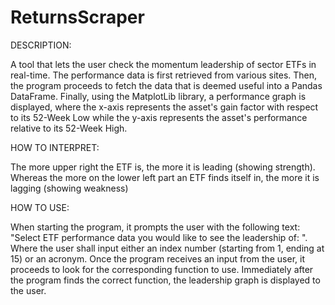 # ReturnsScraper

DESCRIPTION:

A tool that lets the user check the momentum leadership of sector ETFs in real-time. 
The performance data is first retrieved from various sites.
Then, the program proceeds to fetch the data that is deemed useful into a Pandas DataFrame. 
Finally, using the MatplotLib library, a performance graph is displayed, where the x-axis represents the asset's gain factor with respect to its 52-Week Low while the y-axis represents the asset's performance relative to its 52-Week High.

HOW TO INTERPRET:

The more upper right the ETF is, the more it is leading (showing strength).
Whereas the more on the lower left part an ETF finds itself in, the more it is lagging (showing weakness)

HOW TO USE:

When starting the program, it prompts the user with the following text: "Select ETF performance data you would like to see the leadership of: ".
Where the user shall input either an index number (starting from 1, ending at 15) or an acronym.
Once the program receives an input from the user, it proceeds to look for the corresponding function to use.
Immediately after the program finds the correct function, the leadership graph is displayed to the user.
